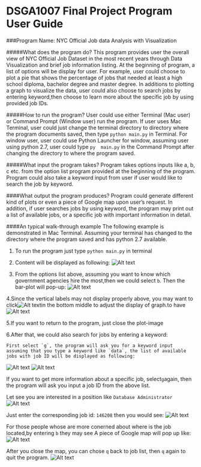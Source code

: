 DSGA1007 Final Project 
Program User Guide
======================
###Program Name: NYC Official Job data Analysis with Visualization 

#####What does the program do? 
This program provides user the overall view of NYC Official Job Dataset in the most recent years through Data Visualization and brief job information listing. 
At the beginning of program, a list of options will be display for user. For example, user could choose to plot a pie that shows the percentage of jobs that needed at least a high school diploma, bachelor degree and master degree. In additions to plotting a graph to visualize the data, user could also choose to search jobs by entering keyword,then choose to learn more about the specific job by using provided job IDs.

#####How to run the program?
User could use either Terminal (Mac user) or Command Prompt (Window user) run the program. If user uses Mac Terminal, user could just change the terminal directory to directory where the program documents saved, then type `python main.py` in Terminal. For window user, user could use Python Launcher for window, assuming user using python 2.7, user could type `py  main.py` in the Command Prompt after changing the directory to where the program saved. 

#####What input the program takes?
Program takes options inputs like a, b, c etc. from the option list program provided at the beginning of the program. Program could also take a keyword input from user if user would like to search the job by keyword. 

####What output the program produces?
Program could generate different kind of plots or even a piece of Google map upon user’s request. In addition, if user searches jobs by using keyword, the program may print out a list of available jobs, or a specific job with important information in detail. 

####An typical walk-through example
	The following example is demonstrated in Mac Terminal.
	Assuming your terminal has changed to the directory where the program saved
	and has python 2.7 available.

1.	To run the program just type `python main.py` in terminal
2.	Content will be displayed as following: 
![Alt text](elements/1.jpg)

3.	From the options list above, assuming you want to know which government agencies hire the most,then we could select `b`. Then the bar-plot will pop-up: 
![Alt text](elements/2.jpg)

4.Since the vertical labels may not display properly above, you may want to click![Alt text](elements/3.jpg)in the bottom middle to adjust the display of graph.to have![Alt text](elements/4.jpg)   

5.If you want to return to the program, just close the plot-image

6.After that, we could also search for jobs by entering a keyword:

	First select `g`, the program will ask you for a keyword input 
	assuming that you type a keyword like `data`, the list of available jobs with job ID will be displayed as following:
![Alt text](elements/5.jpg)
![Alt text](elements/6.jpg)

If you want to get more information about a specific job, select`g`again,
then the program will ask you input a job ID from the above list. 

Let see you are interested in a position like `Database Administrator`
![Alt text](elements/7.jpg) 

Just enter the corresponding job id: `146208`
then you would see:
![Alt text](elements/8.jpg) 

For those people whose are more conerned about where is the job located,by entering `b`
they may see A piece of Google map will pop up like:
![Alt text](elements/9.jpg) 

After you close the map, you can chose `q` back to job list, then `q` again to quit the program. 
![Alt text](elements/10.jpg) 

